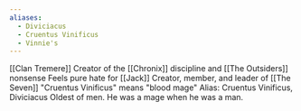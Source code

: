 ```yaml
---
aliases:
  - Diviciacus
  - Cruentus Vinificus
  - Vinnie's
---
```

[[Clan Tremere]]
Creator of the [[Chronix]] discipline and [[The Outsiders]] nonsense
Feels pure hate for [[Jack]]
Creator, member, and leader of [[The Seven]]
"Cruentus Vinificus" means "blood mage"
Alias: Cruentus Vinificus, Diviciacus
Oldest of men.
He was a mage when he was a man.